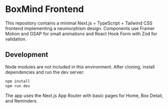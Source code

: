 # BoxMind Frontend

This repository contains a minimal Next.js + TypeScript + Tailwind CSS frontend implementing a neumorphism design. Components use Framer Motion and GSAP for small animations and React Hook Form with Zod for validation.

## Development

Node modules are not included in this environment. After cloning, install dependencies and run the dev server:

```bash
npm install
npm run dev
```

The app uses the Next.js App Router with basic pages for Home, Box Detail, and Reminders.
